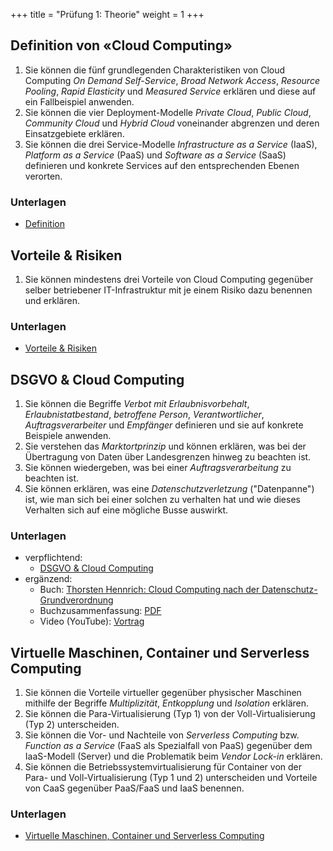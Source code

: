 +++
title = "Prüfung 1: Theorie"
weight = 1
+++

## Definition von «Cloud Computing»

1. Sie können die fünf grundlegenden Charakteristiken von Cloud Computing _On Demand Self-Service_, _Broad Network Access_, _Resource Pooling_, _Rapid Elasticity_ und _Measured Service_ erklären und diese auf ein Fallbeispiel anwenden.
2. Sie können die vier Deployment-Modelle _Private Cloud_, _Public Cloud_, _Community Cloud_ und _Hybrid Cloud_ voneinander abgrenzen und deren Einsatzgebiete erklären.
3. Sie können die drei Service-Modelle _Infrastructure as a Service_ (IaaS), _Platform as a Service_ (PaaS) und _Software as a Service_ (SaaS) definieren und konkrete Services auf den entsprechenden Ebenen verorten.

### Unterlagen

- [Definition](/theorie/definition)

## Vorteile & Risiken

1. Sie können mindestens drei Vorteile von Cloud Computing gegenüber selber betriebener IT-Infrastruktur mit je einem Risiko dazu benennen und erklären.

### Unterlagen

- [Vorteile & Risiken](/theorie/vorteile-risiken)

## DSGVO & Cloud Computing

1. Sie können die Begriffe _Verbot mit Erlaubnisvorbehalt_, _Erlaubnistatbestand_, _betroffene Person_, _Verantwortlicher_, _Auftragsverarbeiter_ und _Empfänger_ definieren und sie auf konkrete Beispiele anwenden.
2. Sie verstehen das _Marktortprinzip_ und können erklären, was bei der Übertragung von Daten über Landesgrenzen hinweg zu beachten ist.
3. Sie können wiedergeben, was bei einer _Auftragsverarbeitung_ zu beachten ist.
4. Sie können erklären, was eine _Datenschutzverletzung_ ("Datenpanne") ist, wie man sich bei einer solchen zu verhalten hat und wie dieses Verhalten sich auf eine mögliche Busse auswirkt.

### Unterlagen

- verpflichtend:
    - [DSGVO & Cloud Computing](/theorie/dsgvo)
- ergänzend:
    - Buch: [Thorsten Hennrich: Cloud Computing nach der Datenschutz-Grundverordnung](https://dpunkt.de/produkt/cloud-computing-nach-der-datenschutz-grundverordnung/)
    - Buchzusammenfassung: [PDF](https://raw.githubusercontent.com/patrickbucher/books/master/hennrich_cloud-computing-dsgvo.pdf)
    - Video (YouTube): [Vortrag](https://www.youtube.com/watch?v=8lz2lwo9vT4)

## Virtuelle Maschinen, Container und Serverless Computing

1. Sie können die Vorteile virtueller gegenüber physischer Maschinen mithilfe der Begriffe _Multiplizität_, _Entkopplung_ und _Isolation_ erklären.
2. Sie können die Para-Virtualisierung (Typ 1) von der Voll-Virtualisierung (Typ 2) unterscheiden.
3. Sie können die Vor- und Nachteile von _Serverless Computing_ bzw. _Function as a Service_ (FaaS als Spezialfall von PaaS) gegenüber dem IaaS-Modell (Server) und die Problematik beim _Vendor Lock-in_ erklären.
4. Sie können die Betriebssystemvirtualisierung für Container von der Para- und Voll-Virtualisierung (Typ 1 und 2) unterscheiden und Vorteile von CaaS gegenüber PaaS/FaaS und IaaS benennen.

### Unterlagen

- [Virtuelle Maschinen, Container und Serverless Computing](/theorie/vms-container-serverless/)